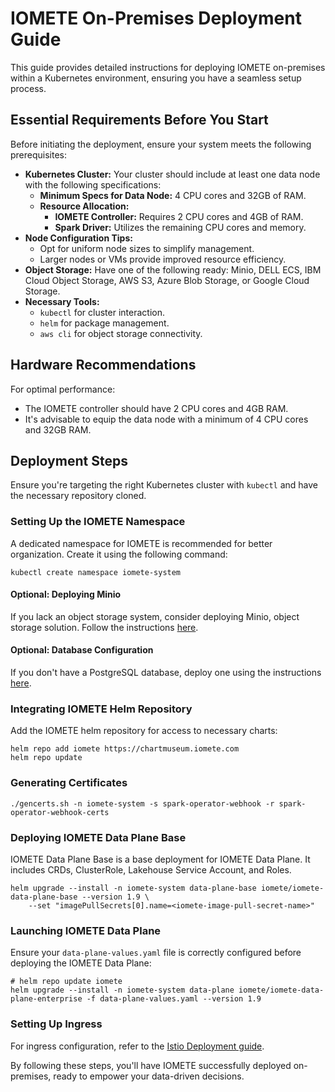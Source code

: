 # IOMETE On-Premises Deployment Guide

This guide provides detailed instructions for deploying IOMETE on-premises within a Kubernetes environment, ensuring you have a seamless setup process.

## Essential Requirements Before You Start

Before initiating the deployment, ensure your system meets the following prerequisites:

- **Kubernetes Cluster:** Your cluster should include at least one data node with the following specifications:
  - **Minimum Specs for Data Node:** 4 CPU cores and 32GB of RAM.
  - **Resource Allocation:**
    - **IOMETE Controller:** Requires 2 CPU cores and 4GB of RAM.
    - **Spark Driver:** Utilizes the remaining CPU cores and memory.
- **Node Configuration Tips:**
  - Opt for uniform node sizes to simplify management.
  - Larger nodes or VMs provide improved resource efficiency.
- **Object Storage:** Have one of the following ready: Minio, DELL ECS, IBM Cloud Object Storage, AWS S3, Azure Blob Storage, or Google Cloud Storage.
- **Necessary Tools:**
  - `kubectl` for cluster interaction.
  - `helm` for package management.
  - `aws cli` for object storage connectivity.

## Hardware Recommendations

For optimal performance:
- The IOMETE controller should have 2 CPU cores and 4GB RAM.
- It's advisable to equip the data node with a minimum of 4 CPU cores and 32GB RAM.

## Deployment Steps

Ensure you're targeting the right Kubernetes cluster with `kubectl` and have the necessary repository cloned.

### Setting Up the IOMETE Namespace

A dedicated namespace for IOMETE is recommended for better organization. Create it using the following command:

```shell
kubectl create namespace iomete-system
```

#### Optional: Deploying Minio

If you lack an object storage system, consider deploying Minio, object storage solution. Follow the instructions [here](minio/minio-deployment.md).

#### Optional: Database Configuration

If you don't have a PostgreSQL database, deploy one using the instructions [here](database/postgresql-deployment.md).

### Integrating IOMETE Helm Repository

Add the IOMETE helm repository for access to necessary charts:

```shell
helm repo add iomete https://chartmuseum.iomete.com
helm repo update
```

### Generating Certificates

```shell
./gencerts.sh -n iomete-system -s spark-operator-webhook -r spark-operator-webhook-certs
```

### Deploying IOMETE Data Plane Base

IOMETE Data Plane Base is a base deployment for IOMETE Data Plane. It includes CRDs, ClusterRole, Lakehouse Service Account, and Roles.

```shell
helm upgrade --install -n iomete-system data-plane-base iomete/iomete-data-plane-base --version 1.9 \
    --set "imagePullSecrets[0].name=<iomete-image-pull-secret-name>"
```

### Launching IOMETE Data Plane

Ensure your `data-plane-values.yaml` file is correctly configured before deploying the IOMETE Data Plane:

```shell
# helm repo update iomete
helm upgrade --install -n iomete-system data-plane iomete/iomete-data-plane-enterprise -f data-plane-values.yaml --version 1.9
```

### Setting Up Ingress

For ingress configuration, refer to the [Istio Deployment guide](istio-ingress/istio-deployment.md).

By following these steps, you'll have IOMETE successfully deployed on-premises, ready to empower your data-driven decisions.
